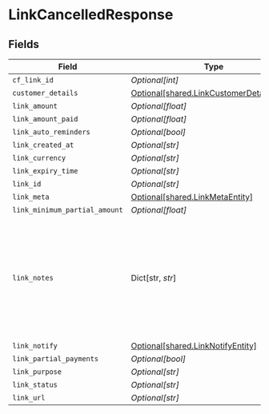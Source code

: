 # LinkCancelledResponse


## Fields

| Field                                                                                                                                        | Type                                                                                                                                         | Required                                                                                                                                     | Description                                                                                                                                  | Example                                                                                                                                      |
| -------------------------------------------------------------------------------------------------------------------------------------------- | -------------------------------------------------------------------------------------------------------------------------------------------- | -------------------------------------------------------------------------------------------------------------------------------------------- | -------------------------------------------------------------------------------------------------------------------------------------------- | -------------------------------------------------------------------------------------------------------------------------------------------- |
| `cf_link_id`                                                                                                                                 | *Optional[int]*                                                                                                                              | :heavy_minus_sign:                                                                                                                           | N/A                                                                                                                                          |                                                                                                                                              |
| `customer_details`                                                                                                                           | [Optional[shared.LinkCustomerDetailsEntity]](../../models/shared/linkcustomerdetailsentity.md)                                               | :heavy_minus_sign:                                                                                                                           | N/A                                                                                                                                          | {"customer_name":"John Doe","customer_phone":"9999999999","customer_email":"john@cashfree.com"}                                              |
| `link_amount`                                                                                                                                | *Optional[float]*                                                                                                                            | :heavy_minus_sign:                                                                                                                           | N/A                                                                                                                                          |                                                                                                                                              |
| `link_amount_paid`                                                                                                                           | *Optional[float]*                                                                                                                            | :heavy_minus_sign:                                                                                                                           | N/A                                                                                                                                          |                                                                                                                                              |
| `link_auto_reminders`                                                                                                                        | *Optional[bool]*                                                                                                                             | :heavy_minus_sign:                                                                                                                           | N/A                                                                                                                                          |                                                                                                                                              |
| `link_created_at`                                                                                                                            | *Optional[str]*                                                                                                                              | :heavy_minus_sign:                                                                                                                           | N/A                                                                                                                                          |                                                                                                                                              |
| `link_currency`                                                                                                                              | *Optional[str]*                                                                                                                              | :heavy_minus_sign:                                                                                                                           | N/A                                                                                                                                          |                                                                                                                                              |
| `link_expiry_time`                                                                                                                           | *Optional[str]*                                                                                                                              | :heavy_minus_sign:                                                                                                                           | N/A                                                                                                                                          |                                                                                                                                              |
| `link_id`                                                                                                                                    | *Optional[str]*                                                                                                                              | :heavy_minus_sign:                                                                                                                           | N/A                                                                                                                                          |                                                                                                                                              |
| `link_meta`                                                                                                                                  | [Optional[shared.LinkMetaEntity]](../../models/shared/linkmetaentity.md)                                                                     | :heavy_minus_sign:                                                                                                                           | N/A                                                                                                                                          | {"notify_url":"https://ee08e626ecd88c61c85f5c69c0418cb5.m.pipedream.net","upi_intent":false,"return_url":"https://b8af79f41056.eu.ngrok.io"} |
| `link_minimum_partial_amount`                                                                                                                | *Optional[float]*                                                                                                                            | :heavy_minus_sign:                                                                                                                           | N/A                                                                                                                                          |                                                                                                                                              |
| `link_notes`                                                                                                                                 | Dict[str, *str*]                                                                                                                             | :heavy_minus_sign:                                                                                                                           | Key-value pair that can be used to store additional information about the entity. Maximum 5 key-value pairs                                  | {"key_1":"value_1","key_2":"value_2"}                                                                                                        |
| `link_notify`                                                                                                                                | [Optional[shared.LinkNotifyEntity]](../../models/shared/linknotifyentity.md)                                                                 | :heavy_minus_sign:                                                                                                                           | N/A                                                                                                                                          | {"send_sms":false,"send_email":true}                                                                                                         |
| `link_partial_payments`                                                                                                                      | *Optional[bool]*                                                                                                                             | :heavy_minus_sign:                                                                                                                           | N/A                                                                                                                                          |                                                                                                                                              |
| `link_purpose`                                                                                                                               | *Optional[str]*                                                                                                                              | :heavy_minus_sign:                                                                                                                           | N/A                                                                                                                                          |                                                                                                                                              |
| `link_status`                                                                                                                                | *Optional[str]*                                                                                                                              | :heavy_minus_sign:                                                                                                                           | N/A                                                                                                                                          |                                                                                                                                              |
| `link_url`                                                                                                                                   | *Optional[str]*                                                                                                                              | :heavy_minus_sign:                                                                                                                           | N/A                                                                                                                                          |                                                                                                                                              |